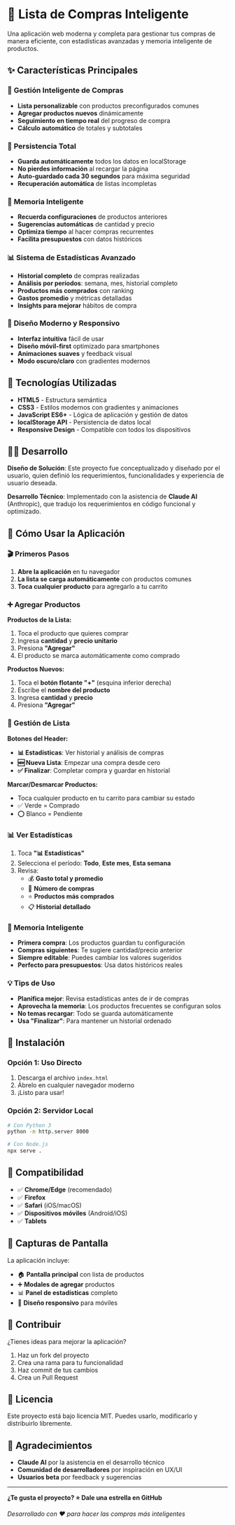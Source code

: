 # 🛒 Lista de Compras Inteligente

Una aplicación web moderna y completa para gestionar tus compras de manera eficiente, con estadísticas avanzadas y memoria inteligente de productos.

## ✨ Características Principales

### 🎯 **Gestión Inteligente de Compras**
- **Lista personalizable** con productos preconfigurados comunes
- **Agregar productos nuevos** dinámicamente
- **Seguimiento en tiempo real** del progreso de compra
- **Cálculo automático** de totales y subtotales

### 💾 **Persistencia Total**
- **Guarda automáticamente** todos los datos en localStorage
- **No pierdes información** al recargar la página
- **Auto-guardado cada 30 segundos** para máxima seguridad
- **Recuperación automática** de listas incompletas

### 🧠 **Memoria Inteligente**
- **Recuerda configuraciones** de productos anteriores
- **Sugerencias automáticas** de cantidad y precio
- **Optimiza tiempo** al hacer compras recurrentes
- **Facilita presupuestos** con datos históricos

### 📊 **Sistema de Estadísticas Avanzado**
- **Historial completo** de compras realizadas
- **Análisis por períodos**: semana, mes, historial completo
- **Productos más comprados** con ranking
- **Gastos promedio** y métricas detalladas
- **Insights para mejorar** hábitos de compra

### 📱 **Diseño Moderno y Responsivo**
- **Interfaz intuitiva** fácil de usar
- **Diseño móvil-first** optimizado para smartphones
- **Animaciones suaves** y feedback visual
- **Modo oscuro/claro** con gradientes modernos

## 🚀 Tecnologías Utilizadas

- **HTML5** - Estructura semántica
- **CSS3** - Estilos modernos con gradientes y animaciones
- **JavaScript ES6+** - Lógica de aplicación y gestión de datos
- **localStorage API** - Persistencia de datos local
- **Responsive Design** - Compatible con todos los dispositivos

## 👨‍💻 Desarrollo

**Diseño de Solución**: Este proyecto fue conceptualizado y diseñado por el usuario, quien definió los requerimientos, funcionalidades y experiencia de usuario deseada.

**Desarrollo Técnico**: Implementado con la asistencia de **Claude AI** (Anthropic), que tradujo los requerimientos en código funcional y optimizado.

## 📖 Cómo Usar la Aplicación

### **🎬 Primeros Pasos**

1. **Abre la aplicación** en tu navegador
2. **La lista se carga automáticamente** con productos comunes
3. **Toca cualquier producto** para agregarlo a tu carrito

### **➕ Agregar Productos**

**Productos de la Lista:**
1. Toca el producto que quieres comprar
2. Ingresa **cantidad** y **precio unitario**
3. Presiona **"Agregar"**
4. El producto se marca automáticamente como comprado

**Productos Nuevos:**
1. Toca el **botón flotante "+"** (esquina inferior derecha)
2. Escribe el **nombre del producto**
3. Ingresa **cantidad** y **precio**
4. Presiona **"Agregar"**

### **🎯 Gestión de Lista**

**Botones del Header:**
- **📊 Estadísticas**: Ver historial y análisis de compras
- **🆕 Nueva Lista**: Empezar una compra desde cero
- **✅ Finalizar**: Completar compra y guardar en historial

**Marcar/Desmarcar Productos:**
- Toca cualquier producto en tu carrito para cambiar su estado
- ✅ Verde = Comprado
- ⭕ Blanco = Pendiente

### **📊 Ver Estadísticas**

1. Toca **"📊 Estadísticas"**
2. Selecciona el período: **Todo**, **Este mes**, **Esta semana**
3. Revisa:
   - 💰 **Gasto total y promedio**
   - 🛒 **Número de compras**
   - ⭐ **Productos más comprados**
   - 📋 **Historial detallado**

### **🧠 Memoria Inteligente**

- **Primera compra**: Los productos guardan tu configuración
- **Compras siguientes**: Te sugiere cantidad/precio anterior
- **Siempre editable**: Puedes cambiar los valores sugeridos
- **Perfecto para presupuestos**: Usa datos históricos reales

### **💡 Tips de Uso**

- **Planifica mejor**: Revisa estadísticas antes de ir de compras
- **Aprovecha la memoria**: Los productos frecuentes se configuran solos
- **No temas recargar**: Todo se guarda automáticamente
- **Usa "Finalizar"**: Para mantener un historial ordenado

## 🔧 Instalación

### **Opción 1: Uso Directo**
1. Descarga el archivo `index.html`
2. Ábrelo en cualquier navegador moderno
3. ¡Listo para usar!

### **Opción 2: Servidor Local**
```bash
# Con Python 3
python -m http.server 8000

# Con Node.js
npx serve .
```

## 📱 Compatibilidad

- ✅ **Chrome/Edge** (recomendado)
- ✅ **Firefox**
- ✅ **Safari** (iOS/macOS)
- ✅ **Dispositivos móviles** (Android/iOS)
- ✅ **Tablets**

## 🎨 Capturas de Pantalla

La aplicación incluye:
- 🏠 **Pantalla principal** con lista de productos
- ➕ **Modales de agregar** productos
- 📊 **Panel de estadísticas** completo
- 📱 **Diseño responsivo** para móviles

## 🤝 Contribuir

¿Tienes ideas para mejorar la aplicación?
1. Haz un fork del proyecto
2. Crea una rama para tu funcionalidad
3. Haz commit de tus cambios
4. Crea un Pull Request

## 📄 Licencia

Este proyecto está bajo licencia MIT. Puedes usarlo, modificarlo y distribuirlo libremente.

## 🙏 Agradecimientos

- **Claude AI** por la asistencia en el desarrollo técnico
- **Comunidad de desarrolladores** por inspiración en UX/UI
- **Usuarios beta** por feedback y sugerencias

---

**¿Te gusta el proyecto? ⭐ Dale una estrella en GitHub**

*Desarrollado con ❤️ para hacer las compras más inteligentes*
